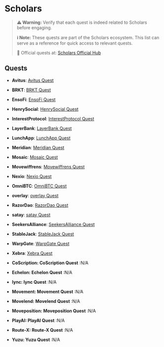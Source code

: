 # Scholars 

> **⚠️ Warning:** Verify that each quest is indeed related to Scholars before engaging.
> 
> **ℹ️ Note:** These quests are part of the Scholars ecosystem. This list can serve as a reference for quick access to relevant quests.
> 
> 🔗 Official quests at: [Scholars Official Hub](https://app.galxe.com/)

## Quests

- **Avitus**: [Avitus Quest](https://app.galxe.com/quest/Avitus/GCufntk3La)
- **BRKT**: [BRKT Quest](https://app.galxe.com/quest/BRKT/GCG84tv5Wm)
- **EnsoFi**: [EnsoFi Quest](https://app.galxe.com/quest/EnsoFi/GCVaPtvgDc)
- **HenrySocial**: [HenrySocial Quest](https://app.galxe.com/quest/HenrySocial/GCzCGtgKvi)
- **InterestProtocol**: [InterestProtocol Quest](https://app.galxe.com/quest/InterestProtocol/GCQ83tkVwQ)
- **LayerBank**: [LayerBank Quest](https://app.galxe.com/quest/LayerBank/GCWaXtxgqU)
- **LunchApp**: [LunchApp Quest](https://app.galxe.com/quest/LunchApp/GCRDgtvfkJ)
- **Meridian**: [Meridian Quest](https://app.galxe.com/quest/Meridian/GCzzstkHru)
- **Mosaic**: [Mosaic Quest](https://app.galxe.com/quest/Mosaic/GCogQtvuiT)
- **Movewiffrens**: [Movewiffrens Quest](https://app.galxe.com/quest/Movewiffrens/GCFR7tkMUN)
- **Nexio**: [Nexio Quest](https://app.galxe.com/quest/Nexio/GCRnftkcsL)
- **OmniBTC**: [OmniBTC Quest](https://app.galxe.com/quest/OmniBTC/GCMG7tv81s)
- **overlay**: [overlay Quest](https://app.galxe.com/quest/overlay/GCktmtkaHS)
- **RazorDao**: [RazorDao Quest](https://app.galxe.com/quest/RazorDao/GCQTztvesP)
- **satay**: [satay Quest](https://app.galxe.com/quest/satay/GCwWJtkz1e)
- **SeekersAlliance**: [SeekersAlliance Quest](https://app.galxe.com/quest/SeekersAlliance/GCxCAtku1v)
- **StableJack**: [StableJack Quest](https://app.galxe.com/quest/StableJack/GCEuTtv7Ad)
- **WarpGate**: [WarpGate Quest](https://app.galxe.com/quest/WarpGate/GCfPQtveKP)
- **Xebra**: [Xebra Quest](https://app.galxe.com/quest/Xebra/GCmYptkyer)

- **CoScription: CoScription Quest** :N/A
- **Echelon: Echelon Quest** :N/A
- **lync: lync Quest** :N/A
- **Movement: Movement Quest** :N/A
- **Movelend: Movelend Quest** :N/A
- **Moveposition: Moveposition Quest** :N/A
- **PlayAI: PlayAI Quest** :N/A
- **Route-X: Route-X Quest** :N/A
- **Yuzu: Yuzu Quest** :N/A

